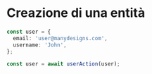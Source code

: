 # Creazione di una entità

```ts {6}
const user = {
  email: 'user@manydesigns.com',
  username: 'John',
};

const user = await userAction(user);
```
